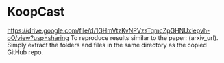 # KoopCast
https://drive.google.com/file/d/1GHmVtzKvNPVzsTqmcZpGHNUxlepvh-oO/view?usp=sharing
To reproduce results similar to the paper: (arxiv_url). Simply extract the folders and files in the same directory as the copied GitHub repo.
<!--
**Koopcast/Koopcast** is a ✨ _special_ ✨ repository because its `README.md` (this file) appears on your GitHub profile.

Here are some ideas to get you started:

- 🔭 I’m currently working on ...
- 🌱 I’m currently learning ...
- 👯 I’m looking to collaborate on ...
- 🤔 I’m looking for help with ...
- 💬 Ask me about ...
- 📫 How to reach me: ...
- 😄 Pronouns: ...
- ⚡ Fun fact: ...
-->
